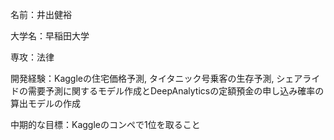 名前：井出健裕

大学名：早稲田大学

専攻：法律

開発経験：Kaggleの住宅価格予測, タイタニック号乗客の生存予測, シェアライドの需要予測に関するモデル作成とDeepAnalyticsの定額預金の申し込み確率の算出モデルの作成

中期的な目標：Kaggleのコンペで1位を取ること
